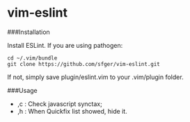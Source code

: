 # vim-eslint

###Installation

Install ESLint.
If you are using pathogen:

```vim
cd ~/.vim/bundle
git clone https://github.com/sfger/vim-eslint.git
```
If not, simply save plugin/eslint.vim to your .vim/plugin folder.

###Usage
* ,c : Check javascript synctax;
* ,h : When Quickfix list showed, hide it.
